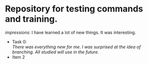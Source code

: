 # Repository for testing commands and training.

*impressions*: I have learned a lot of new things. It was interesting.
* Task 0:  
 *There was everything new for me. I was surprised at the idea of branching. All studied will use in the future.*
* Item 2